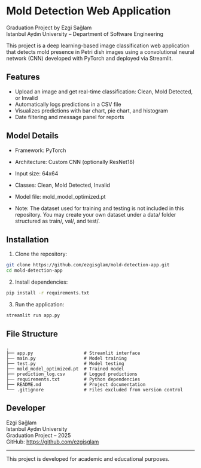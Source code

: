 # Mold Detection Web Application

Graduation Project by Ezgi Sağlam  
Istanbul Aydın University – Department of Software Engineering

This project is a deep learning-based image classification web application that detects mold presence in Petri dish images using a convolutional neural network (CNN) developed with PyTorch and deployed via Streamlit.

## Features

- Upload an image and get real-time classification: Clean, Mold Detected, or Invalid
- Automatically logs predictions in a CSV file
- Visualizes predictions with bar chart, pie chart, and histogram
- Date filtering and message panel for reports

## Model Details

- Framework: PyTorch
- Architecture: Custom CNN (optionally ResNet18)
- Input size: 64x64
- Classes: Clean, Mold Detected, Invalid
- Model file: mold_model_optimized.pt

- Note: The dataset used for training and testing is not included in this repository. You may create your own dataset under a data/ folder structured as train/, val/, and test/.

## Installation

1. Clone the repository:

```bash
git clone https://github.com/ezgisglam/mold-detection-app.git
cd mold-detection-app
```

2. Install dependencies:

```bash
pip install -r requirements.txt
```

3. Run the application:

```bash
streamlit run app.py
```

## File Structure

```
.
├── app.py                   # Streamlit interface
├── main.py                  # Model training
├── test.py                  # Model testing
├── mold_model_optimized.pt  # Trained model
├── prediction_log.csv       # Logged predictions
├── requirements.txt         # Python dependencies
├── README.md                # Project documentation
└── .gitignore               # Files excluded from version control
```

## Developer

Ezgi Sağlam  
Istanbul Aydın University  
Graduation Project – 2025  
GitHub: https://github.com/ezgisglam

---

This project is developed for academic and educational purposes.
